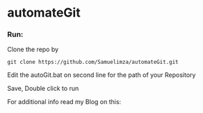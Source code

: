 # automateGit 
### Run:
Clone the repo by 
```
git clone https://github.com/Samuelimza/automateGit.git
```
Edit the autoGit.bat on second line for the path of your Repository

Save, Double click to run

For additional info read my Blog on this: 

